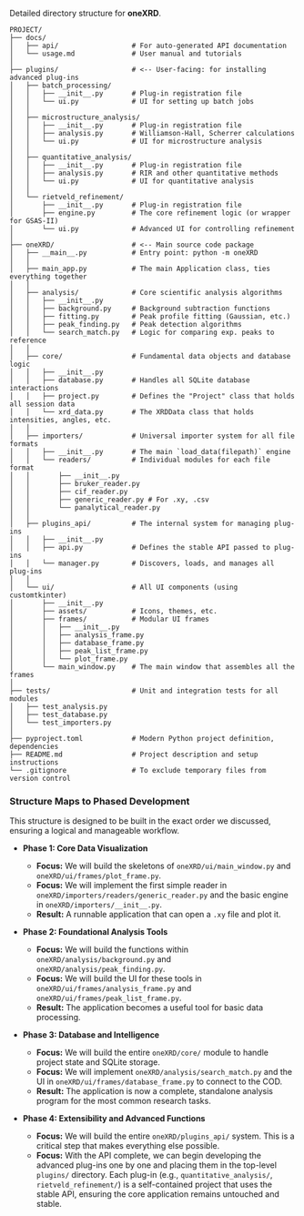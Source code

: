 Detailed directory structure for **oneXRD**.

```
PROJECT/
├── docs/
│   ├── api/                  # For auto-generated API documentation
│   └── usage.md              # User manual and tutorials
│
├── plugins/                  # <-- User-facing: for installing advanced plug-ins
│   ├── batch_processing/
│   │   ├── __init__.py       # Plug-in registration file
│   │   └── ui.py             # UI for setting up batch jobs
│   │
│   ├── microstructure_analysis/
│   │   ├── __init__.py       # Plug-in registration file
│   │   ├── analysis.py       # Williamson-Hall, Scherrer calculations
│   │   └── ui.py             # UI for microstructure analysis
│   │
│   ├── quantitative_analysis/
│   │   ├── __init__.py       # Plug-in registration file
│   │   ├── analysis.py       # RIR and other quantitative methods
│   │   └── ui.py             # UI for quantitative analysis
│   │
│   └── rietveld_refinement/
│       ├── __init__.py       # Plug-in registration file
│       ├── engine.py         # The core refinement logic (or wrapper for GSAS-II)
│       └── ui.py             # Advanced UI for controlling refinement
│
├── oneXRD/                   # <-- Main source code package
│   ├── __main__.py           # Entry point: python -m oneXRD
│   │
│   ├── main_app.py           # The main Application class, ties everything together
│   │
│   ├── analysis/             # Core scientific analysis algorithms
│   │   ├── __init__.py
│   │   ├── background.py     # Background subtraction functions
│   │   ├── fitting.py        # Peak profile fitting (Gaussian, etc.)
│   │   ├── peak_finding.py   # Peak detection algorithms
│   │   └── search_match.py   # Logic for comparing exp. peaks to reference
│   │
│   ├── core/                 # Fundamental data objects and database logic
│   │   ├── __init__.py
│   │   ├── database.py       # Handles all SQLite database interactions
│   │   ├── project.py        # Defines the "Project" class that holds all session data
│   │   └── xrd_data.py       # The XRDData class that holds intensities, angles, etc.
│   │
│   ├── importers/            # Universal importer system for all file formats
│   │   ├── __init__.py       # The main `load_data(filepath)` engine
│   │   └── readers/          # Individual modules for each file format
│   │       ├── __init__.py
│   │       ├── bruker_reader.py
│   │       ├── cif_reader.py
│   │       ├── generic_reader.py # For .xy, .csv
│   │       └── panalytical_reader.py
│   │
│   ├── plugins_api/          # The internal system for managing plug-ins
│   │   ├── __init__.py
│   │   ├── api.py            # Defines the stable API passed to plug-ins
│   │   └── manager.py        # Discovers, loads, and manages all plug-ins
│   │
│   └── ui/                   # All UI components (using customtkinter)
│       ├── __init__.py
│       ├── assets/           # Icons, themes, etc.
│       ├── frames/           # Modular UI frames
│       │   ├── __init__.py
│       │   ├── analysis_frame.py
│       │   ├── database_frame.py
│       │   ├── peak_list_frame.py
│       │   └── plot_frame.py
│       └── main_window.py    # The main window that assembles all the frames
│
├── tests/                    # Unit and integration tests for all modules
│   ├── test_analysis.py
│   ├── test_database.py
│   └── test_importers.py
│
├── pyproject.toml            # Modern Python project definition, dependencies
├── README.md                 # Project description and setup instructions
└── .gitignore                # To exclude temporary files from version control
```

### Structure Maps to Phased Development

This structure is designed to be built in the exact order we discussed, ensuring a logical and manageable workflow.

*   **Phase 1: Core Data Visualization**
    *   **Focus:** We will build the skeletons of `oneXRD/ui/main_window.py` and `oneXRD/ui/frames/plot_frame.py`.
    *   **Focus:** We will implement the first simple reader in `oneXRD/importers/readers/generic_reader.py` and the basic engine in `oneXRD/importers/__init__.py`.
    *   **Result:** A runnable application that can open a `.xy` file and plot it.

*   **Phase 2: Foundational Analysis Tools**
    *   **Focus:** We will build the functions within `oneXRD/analysis/background.py` and `oneXRD/analysis/peak_finding.py`.
    *   **Focus:** We will build the UI for these tools in `oneXRD/ui/frames/analysis_frame.py` and `oneXRD/ui/frames/peak_list_frame.py`.
    *   **Result:** The application becomes a useful tool for basic data processing.

*   **Phase 3: Database and Intelligence**
    *   **Focus:** We will build the entire `oneXRD/core/` module to handle project state and SQLite storage.
    *   **Focus:** We will implement `oneXRD/analysis/search_match.py` and the UI in `oneXRD/ui/frames/database_frame.py` to connect to the COD.
    *   **Result:** The application is now a complete, standalone analysis program for the most common research tasks.

*   **Phase 4: Extensibility and Advanced Functions**
    *   **Focus:** We will build the entire `oneXRD/plugins_api/` system. This is a critical step that makes everything else possible.
    *   **Focus:** With the API complete, we can begin developing the advanced plug-ins one by one and placing them in the top-level `plugins/` directory. Each plug-in (e.g., `quantitative_analysis/`, `rietveld_refinement/`) is a self-contained project that uses the stable API, ensuring the core application remains untouched and stable.